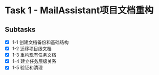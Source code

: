 # Task 1 - MailAssistant项目文档重构

## Subtasks
- [x] 1-1 创建文档备份和基础结构
- [x] 1-2 迁移项目级文档
- [x] 1-3 重构现有任务文档
- [x] 1-4 建立任务层级关系
- [x] 1-5 验证和清理